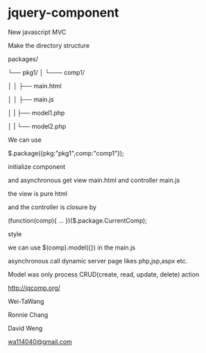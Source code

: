 jquery-component
=================

New javascript MVC

Make the directory structure

packages/

└── pkg1/ 
│   └─── comp1/

│   │   ├── main.html

│   │   ├── main.js

│   |   ├── model1.php

│   |   └── model2.php

We can use 

$.package({pkg:"pkg1",comp:"comp1"}); 

initialize component

and asynchronous get view main.html and controller main.js

the view is pure html

and the controller is closure by

(function(comp){
     ...
})($.package.CurrentComp);

style

we can use $(comp).model({}) in the main.js

asynchronous call dynamic server page likes php,jsp,aspx etc.

Model was only process CRUD(create, read, update, delete) action

http://jqcomp.org/

Wei-TaWang

Ronnie Chang

David Weng

wa114040@gmail.com
